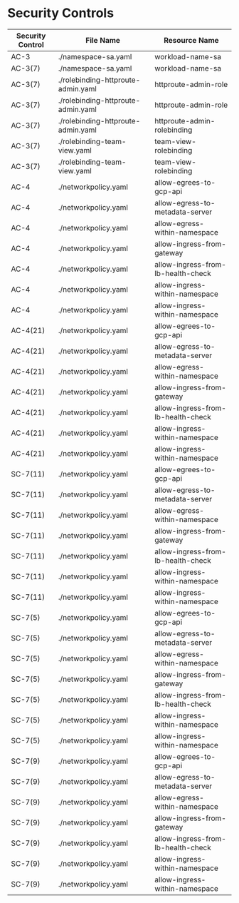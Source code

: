 # Security Controls

<!-- BEGINNING OF SECURITY CONTROLS LIST -->
|Security Control|File Name|Resource Name|
|---|---|---|
|AC-3|./namespace-sa.yaml|workload-name-sa|
|AC-3(7)|./namespace-sa.yaml|workload-name-sa|
|AC-3(7)|./rolebinding-httproute-admin.yaml|httproute-admin-role|
|AC-3(7)|./rolebinding-httproute-admin.yaml|httproute-admin-role|
|AC-3(7)|./rolebinding-httproute-admin.yaml|httproute-admin-rolebinding|
|AC-3(7)|./rolebinding-team-view.yaml|team-view-rolebinding|
|AC-3(7)|./rolebinding-team-view.yaml|team-view-rolebinding|
|AC-4|./networkpolicy.yaml|allow-egrees-to-gcp-api|
|AC-4|./networkpolicy.yaml|allow-egress-to-metadata-server|
|AC-4|./networkpolicy.yaml|allow-egress-within-namespace|
|AC-4|./networkpolicy.yaml|allow-ingress-from-gateway|
|AC-4|./networkpolicy.yaml|allow-ingress-from-lb-health-check|
|AC-4|./networkpolicy.yaml|allow-ingress-within-namespace|
|AC-4|./networkpolicy.yaml|allow-ingress-within-namespace|
|AC-4(21)|./networkpolicy.yaml|allow-egrees-to-gcp-api|
|AC-4(21)|./networkpolicy.yaml|allow-egress-to-metadata-server|
|AC-4(21)|./networkpolicy.yaml|allow-egress-within-namespace|
|AC-4(21)|./networkpolicy.yaml|allow-ingress-from-gateway|
|AC-4(21)|./networkpolicy.yaml|allow-ingress-from-lb-health-check|
|AC-4(21)|./networkpolicy.yaml|allow-ingress-within-namespace|
|AC-4(21)|./networkpolicy.yaml|allow-ingress-within-namespace|
|SC-7(11)|./networkpolicy.yaml|allow-egrees-to-gcp-api|
|SC-7(11)|./networkpolicy.yaml|allow-egress-to-metadata-server|
|SC-7(11)|./networkpolicy.yaml|allow-egress-within-namespace|
|SC-7(11)|./networkpolicy.yaml|allow-ingress-from-gateway|
|SC-7(11)|./networkpolicy.yaml|allow-ingress-from-lb-health-check|
|SC-7(11)|./networkpolicy.yaml|allow-ingress-within-namespace|
|SC-7(11)|./networkpolicy.yaml|allow-ingress-within-namespace|
|SC-7(5)|./networkpolicy.yaml|allow-egrees-to-gcp-api|
|SC-7(5)|./networkpolicy.yaml|allow-egress-to-metadata-server|
|SC-7(5)|./networkpolicy.yaml|allow-egress-within-namespace|
|SC-7(5)|./networkpolicy.yaml|allow-ingress-from-gateway|
|SC-7(5)|./networkpolicy.yaml|allow-ingress-from-lb-health-check|
|SC-7(5)|./networkpolicy.yaml|allow-ingress-within-namespace|
|SC-7(5)|./networkpolicy.yaml|allow-ingress-within-namespace|
|SC-7(9)|./networkpolicy.yaml|allow-egrees-to-gcp-api|
|SC-7(9)|./networkpolicy.yaml|allow-egress-to-metadata-server|
|SC-7(9)|./networkpolicy.yaml|allow-egress-within-namespace|
|SC-7(9)|./networkpolicy.yaml|allow-ingress-from-gateway|
|SC-7(9)|./networkpolicy.yaml|allow-ingress-from-lb-health-check|
|SC-7(9)|./networkpolicy.yaml|allow-ingress-within-namespace|
|SC-7(9)|./networkpolicy.yaml|allow-ingress-within-namespace|

<!-- END OF SECURITY CONTROLS LIST -->
